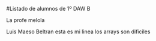 #Listado de alumnos de 1º DAW B


La profe melola
























































Luis Maeso Beltran esta es mi linea los arrays son dificiles